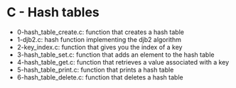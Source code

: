 # C - Hash tables
* 0-hash_table_create.c: function that creates a hash table
* 1-djb2.c: hash function implementing the djb2 algorithm
* 2-key_index.c: function that gives you the index of a key
* 3-hash_table_set.c: function that adds an element to the hash table
* 4-hash_table_get.c: function that retrieves a value associated with a key
* 5-hash_table_print.c: function that prints a hash table
* 6-hash_table_delete.c: function that deletes a hash table
